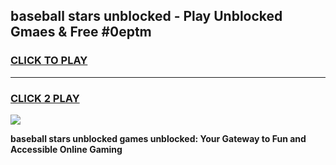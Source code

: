 
## baseball stars unblocked - Play Unblocked Gmaes & Free #0eptm
<h3>
<a href="https://news.freeplayer.one?title=baseball_stars_unblocked&ref=26F">CLICK TO PLAY</a></h3>
<hr>

<h3>
<a href="https://news.freeplayer.one?title=baseball_stars_unblocked&ref=26F">CLICK 2 PLAY</a>
  
</h3>

<a href="https://news.freeplayer.one?title=baseball_stars_unblocked&ref=26F/"><img src="https://clearcache.store/games.png"></a>


**baseball stars unblocked games unblocked: Your Gateway to Fun and Accessible Online Gaming**
